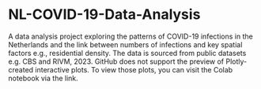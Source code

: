 # NL-COVID-19-Data-Analysis
A data analysis project exploring the patterns of COVID-19 infections in the Netherlands and the link between numbers of infections and key spatial factors e.g., residential density.
The data is sourced from public datasets e.g. CBS and RIVM, 2023.
GitHub does not support the preview of Plotly-created interactive plots. To view those plots, you can visit the Colab notebook via the link.
